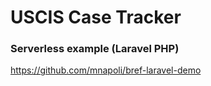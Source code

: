# USCIS Case Tracker

### Serverless example (Laravel PHP)

https://github.com/mnapoli/bref-laravel-demo
